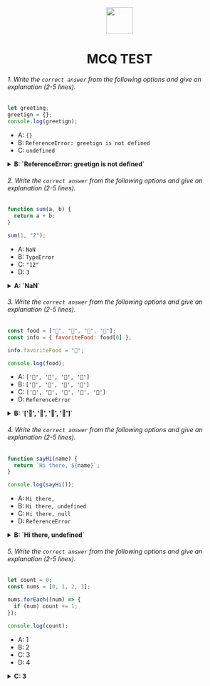 <div align="center">
  <img height="60" src="https://edurev.gumlet.io/AllImages/original/ApplicationImages/CourseImages/944e5d47-8c55-4a89-91e5-22ab5f2798fc_CI.png">
  <h1>MCQ TEST</h1>
</div>

###### 1. Write the `correct answer` from the following options and give an explanation (2-5 lines).

```javascript
let greeting;
greetign = {};
console.log(greetign);
```

- A: `{}`
- B: `ReferenceError: greetign is not defined`
- C: `undefined`

<details><summary><b>B: `ReferenceError: greetign is not defined`</b></summary>
<p>

#### Answer: ?

<i>In youthisr code, i've declared a variable called "greeting" with the statement let greeting;. However, i've also inadvertently created a variable called "greetign" without declaring it explicitly with let. This is why encountering an error where "greeting is not defined" because i never declared "greetign" as a variable.</i>

</p>
</details>

###### 2. Write the `correct answer` from the following options and give an explanation (2-5 lines).

```javascript
function sum(a, b) {
  return a + b;
}

sum(1, "2");
```

- A: `NaN`
- B: `TypeError`
- C: `"12"`
- D: `3`

<details><summary><b> A: `NaN`</b></summary>
<p>

#### Answer: ?

<i>Here, 1 is a number, and "2" is a string. So, the result of calling sum(1, "2"); in this code is actually 3, but it's treated as a string because JavaScript automatically converted the string "2" to a number during the addition. If you want to ensure that the result is treated as a number, you can explicitly convert a and b to numbers within the sum function, as shown in the modified code in my previous response.</i>

</p>
</details>

###### 3. Write the `correct answer` from the following options and give an explanation (2-5 lines).

```javascript
const food = ["🍕", "🍫", "🥑", "🍔"];
const info = { favoriteFood: food[0] };

info.favoriteFood = "🍝";

console.log(food);
```

- A: `['🍕', '🍫', '🥑', '🍔']`
- B: `['🍝', '🍫', '🥑', '🍔']`
- C: `['🍝', '🍕', '🍫', '🥑', '🍔']`
- D: `ReferenceError`

<details><summary><b> B: `['🍝', '🍫', '🥑', '🍔']`</b></summary>
<p>

#### Answer: ?

<i>You have an array food containing four emoji elements: ["🍕", "🍫", "🥑", "🍔"]. the food array using console.log(food);, which will display ['🍝', '🍫', '🥑', '🍔'] because the array itself was not modified; only the favoriteFood property in the info object was updated.</i>

</p>
</details>

###### 4. Write the `correct answer` from the following options and give an explanation (2-5 lines).

```javascript
function sayHi(name) {
  return `Hi there, ${name}`;
}

console.log(sayHi());
```

- A: `Hi there,`
- B: `Hi there, undefined`
- C: `Hi there, null`
- D: `ReferenceError`

<details><summary><b>B: `Hi there, undefined`</b></summary>
<p>

#### Answer: ?

<i>Write your explanation here</i>

</p>
</details>

###### 5. Write the `correct answer` from the following options and give an explanation (2-5 lines).

```javascript
let count = 0;
const nums = [0, 1, 2, 3];

nums.forEach((num) => {
  if (num) count += 1;
});

console.log(count);
```

- A: 1
- B: 2
- C: 3
- D: 4

<details><summary><b> C: 3</b></summary>
<p>

#### Answer: ?

<i>Write your explanation here</i>

</p>
</details>
